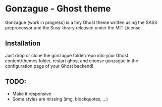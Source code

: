 # Gonzague - Ghost theme
Gonzague (work in progress) is a tiny Ghost theme written using the SASS preprocessor and the Susy library released under the MIT License.

## Installation
Just drop or clone the gonzague folder/repo into your Ghost content/themes folder, restart ghost and choose gonzague in the configuration page of your Ghost backend!

## TODO:
- Make it responsive
- Some styles are missing (img, blockquotes, ...)